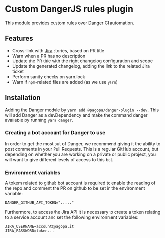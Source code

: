 # Custom DangerJS rules plugin
This module provides custom rules over [Danger](https://danger.systems/js/) CI automation.

## Features
* Cross-link with [Jira](https://pagopa.atlassian.net/jira) stories, based on PR title
* Warn when a PR has no description
* Update the PR title with the right changelog configuration and scope
* Update the generated changelog, adding the link to the related Jira ticket
* Perform sanity checks on yarn.lock
* Warn if `npm`-related files are added (as we use `yarn`)

## Installation
Adding the Danger module by `yarn add @pagopa/danger-plugin --dev`. This will add Danger as a devDependency and make the command danger available by running `yarn danger`.

### Creating a bot account for Danger to use
In order to get the most out of Danger, we recommend giving it the ability to post comments in your Pull Requests. This is a regular GitHub account, but depending on whether you are working on a private or public project, you will want to give different levels of access to this bot.

### Environment variables
A tokem related to github bot account is required to enable the reading of the repo and comment the PR on github to be set in the environment variable:
```
DANGER_GITHUB_API_TOKEN="....."
```
Furthermore, to access the Jira API it is necessary to create a token relating to a service account and set the following environment variables:
```
JIRA_USERNAME=account@pagopa.it
JIRA_PASSWORD=token...
```